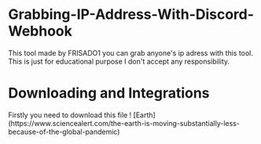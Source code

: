 # Grabbing-IP-Address-With-Discord-Webhook
This tool made by FRISADO1 you can grab anyone's ip adress with this tool. This is just for educational purpose I don't accept any responsibility.
<h1>Downloading and Integrations</h1>
Firstly you need to download this file
! [Earth] (https://www.sciencealert.com/the-earth-is-moving-substantially-less-because-of-the-global-pandemic)

